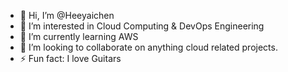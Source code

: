 - 👋 Hi, I’m @Heeyaichen
- 👀 I’m interested in Cloud Computing & DevOps Engineering
- 🌱 I’m currently learning AWS
- 💞️ I’m looking to collaborate on anything cloud related projects.
- ⚡ Fun fact: I love Guitars

<!---
Heeyaichen/Heeyaichen is a ✨ special ✨ repository because its `README.md` (this file) appears on your GitHub profile.
You can click the Preview link to take a look at your changes.
--->
